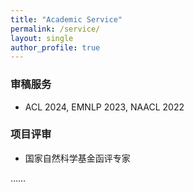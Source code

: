 ```yaml
---
title: "Academic Service"
permalink: /service/
layout: single
author_profile: true
---
```


### 审稿服务

- ACL 2024, EMNLP 2023, NAACL 2022  

### 项目评审
- 国家自然科学基金函评专家

……
